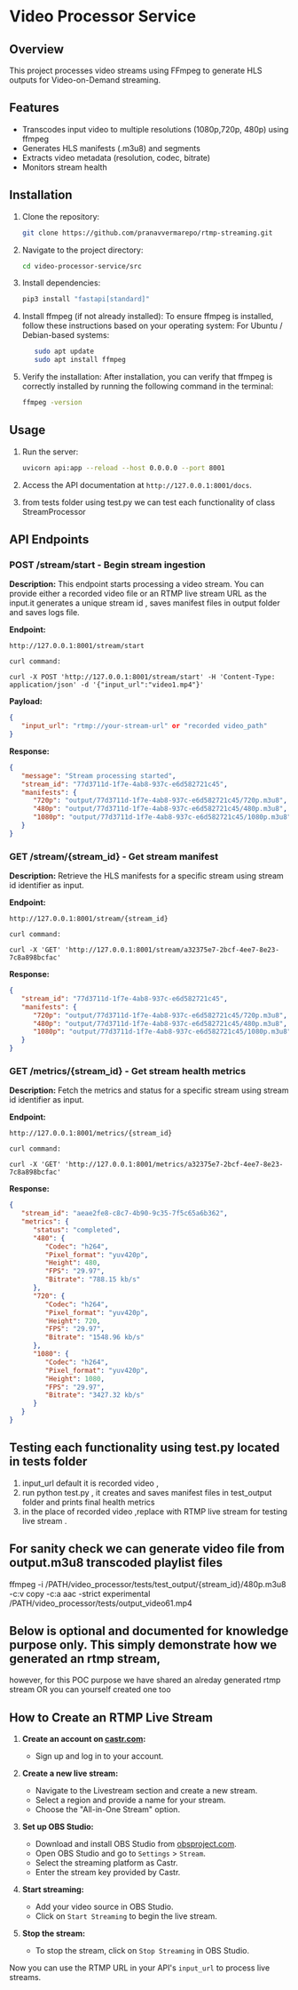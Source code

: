 # Video Processor Service

## Overview
This project processes video streams using FFmpeg to generate HLS outputs for Video-on-Demand streaming.

## Features
- Transcodes input video to multiple resolutions (1080p,720p, 480p) using ffmpeg
- Generates HLS manifests (.m3u8) and segments
- Extracts video metadata (resolution, codec, bitrate)
- Monitors stream health

## Installation
1. Clone the repository:
   ```bash
   git clone https://github.com/pranavvermarepo/rtmp-streaming.git
   ```
2. Navigate to the project directory:
   ```bash
   cd video-processor-service/src
   ```
3. Install dependencies:
   ```bash
   pip3 install "fastapi[standard]"
   ```
4. Install ffmpeg (if not already installed):
   To ensure ffmpeg is installed, follow these instructions based on your operating system:
   For Ubuntu / Debian-based systems:

   ```bash
      sudo apt update
      sudo apt install ffmpeg
   ```
5. Verify the installation:
   After installation, you can verify that ffmpeg is correctly installed by running the following command in the terminal:

   ```bash
   ffmpeg -version
   ```

## Usage
1. Run the server:
   ```bash
   uvicorn api:app --reload --host 0.0.0.0 --port 8001
   ```
2. Access the API documentation at `http://127.0.0.1:8001/docs`.

3. from tests folder using test.py we can test each functionality of class StreamProcessor 

## API Endpoints

### POST /stream/start - Begin stream ingestion
**Description:** This endpoint starts processing a video stream. You can provide either a recorded video file or an RTMP live stream URL as the input.it generates a unique stream id , saves manifest files in output folder and saves logs file.

**Endpoint:**
```
http://127.0.0.1:8001/stream/start

curl command:

curl -X POST 'http://127.0.0.1:8001/stream/start' -H 'Content-Type: application/json' -d '{"input_url":"video1.mp4"}'
```

**Payload:**
```json
{
   "input_url": "rtmp://your-stream-url" or "recorded video_path"
}
```

**Response:**
```json
{
   "message": "Stream processing started",
   "stream_id": "77d3711d-1f7e-4ab8-937c-e6d582721c45",
   "manifests": {
      "720p": "output/77d3711d-1f7e-4ab8-937c-e6d582721c45/720p.m3u8",
      "480p": "output/77d3711d-1f7e-4ab8-937c-e6d582721c45/480p.m3u8",
      "1080p": "output/77d3711d-1f7e-4ab8-937c-e6d582721c45/1080p.m3u8"
   }
}
```

### GET /stream/{stream_id} - Get stream manifest
**Description:** Retrieve the HLS manifests for a specific stream using stream id identifier as input.

**Endpoint:**
```
http://127.0.0.1:8001/stream/{stream_id}

curl command:

curl -X 'GET' 'http://127.0.0.1:8001/stream/a32375e7-2bcf-4ee7-8e23-7c8a898bcfac'

```

**Response:**
```json
{
   "stream_id": "77d3711d-1f7e-4ab8-937c-e6d582721c45",
   "manifests": {
      "720p": "output/77d3711d-1f7e-4ab8-937c-e6d582721c45/720p.m3u8",
      "480p": "output/77d3711d-1f7e-4ab8-937c-e6d582721c45/480p.m3u8",
      "1080p": "output/77d3711d-1f7e-4ab8-937c-e6d582721c45/1080p.m3u8"
   }
}
```

### GET /metrics/{stream_id} - Get stream health metrics
**Description:** Fetch the metrics and status for a specific stream using stream id identifier as input.

**Endpoint:**
```
http://127.0.0.1:8001/metrics/{stream_id}

curl command:

curl -X 'GET' 'http://127.0.0.1:8001/metrics/a32375e7-2bcf-4ee7-8e23-7c8a898bcfac'
```

**Response:**
```json
{
   "stream_id": "aeae2fe8-c8c7-4b90-9c35-7f5c65a6b362",
   "metrics": {
      "status": "completed",
      "480": {
         "Codec": "h264",
         "Pixel_format": "yuv420p",
         "Height": 480,
         "FPS": "29.97",
         "Bitrate": "788.15 kb/s"
      },
      "720": {
         "Codec": "h264",
         "Pixel_format": "yuv420p",
         "Height": 720,
         "FPS": "29.97",
         "Bitrate": "1548.96 kb/s"
      },
      "1080": {
         "Codec": "h264",
         "Pixel_format": "yuv420p",
         "Height": 1080,
         "FPS": "29.97",
         "Bitrate": "3427.32 kb/s"
      }
   }
}
```


## Testing each functionality using test.py located in tests folder

1. input_url default it is recorded video ,
2. run python test.py , it creates and saves manifest files in test_output folder and prints final health metrics
3. in the place of recorded video ,replace with RTMP live stream for testing live stream .


## For sanity check we can generate video file from output.m3u8 transcoded playlist files
ffmpeg -i /PATH/video_processor/tests/test_output/{stream_id}/480p.m3u8  -c:v copy -c:a aac -strict experimental /PATH/video_processor/tests/output_video61.mp4

## Below is optional and documented for knowledge purpose only. This simply demonstrate how we generated an rtmp stream,
however, for this POC purpose we have shared an alreday generated rtmp stream OR you can yourself created one too

## How to Create an RTMP Live Stream
1. **Create an account on [castr.com](https://castr.com):**
   - Sign up and log in to your account.

2. **Create a new live stream:**
   - Navigate to the Livestream section and create a new stream.
   - Select a region and provide a name for your stream.
   - Choose the "All-in-One Stream" option.

3. **Set up OBS Studio:**
   - Download and install OBS Studio from [obsproject.com](https://obsproject.com).
   - Open OBS Studio and go to `Settings` > `Stream`.
   - Select the streaming platform as Castr.
   - Enter the stream key provided by Castr.

4. **Start streaming:**
   - Add your video source in OBS Studio.
   - Click on `Start Streaming` to begin the live stream.

5. **Stop the stream:**
   - To stop the stream, click on `Stop Streaming` in OBS Studio.

Now you can use the RTMP URL in your API's `input_url` to process live streams.


